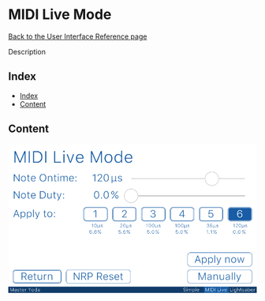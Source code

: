 # MIDI Live Mode

[Back to the User Interface Reference page](README.md#readme)

Description

## Index
* [Index](#index)
* [Content](#content)

## Content

![MIDI Live Mode](/Documentation/Pictures/UI/MIDI%20Live.png)
